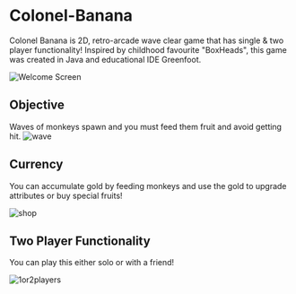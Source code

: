 # Colonel-Banana
Colonel Banana is 2D, retro-arcade wave clear game that has single & two player functionality! Inspired by childhood favourite "BoxHeads", this game was created in Java and educational IDE Greenfoot.

![Welcome Screen](https://user-images.githubusercontent.com/89039969/132969421-5cb9f70d-cc0f-4c96-96bc-499741ef924b.jpg)

## Objective

Waves of monkeys spawn and you must feed them fruit and avoid getting hit.
![wave](https://user-images.githubusercontent.com/89039969/132969434-fb67f5af-9f09-4b2c-becb-d8b1188f02af.png)

## Currency

You can accumulate gold by feeding monkeys and use the gold to upgrade attributes or buy special fruits!

![shop](https://user-images.githubusercontent.com/89039969/132969482-6e8040db-c8b3-4c18-a235-f4f75928cfd1.png)

## Two Player Functionality

You can play this either solo or with a friend!

![1or2players](https://user-images.githubusercontent.com/89039969/132969490-27e8c2cf-3f53-4e65-ae78-d51bfff8f9e8.jpg)


